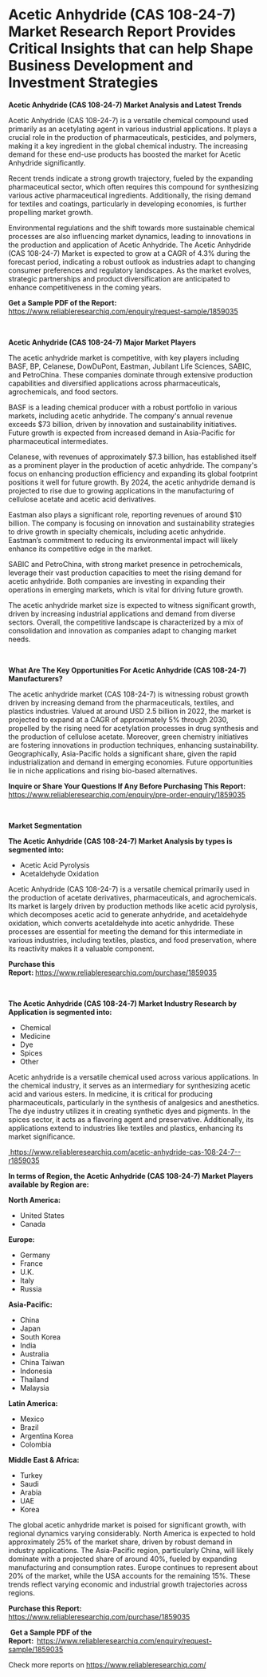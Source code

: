 <p><h1>Acetic Anhydride (CAS 108-24-7) Market Research Report Provides Critical Insights that can help Shape Business Development and Investment Strategies</h1></p><p><strong>Acetic Anhydride (CAS 108-24-7) Market Analysis and Latest Trends</strong></p>
<p><p>Acetic Anhydride (CAS 108-24-7) is a versatile chemical compound used primarily as an acetylating agent in various industrial applications. It plays a crucial role in the production of pharmaceuticals, pesticides, and polymers, making it a key ingredient in the global chemical industry. The increasing demand for these end-use products has boosted the market for Acetic Anhydride significantly. </p><p>Recent trends indicate a strong growth trajectory, fueled by the expanding pharmaceutical sector, which often requires this compound for synthesizing various active pharmaceutical ingredients. Additionally, the rising demand for textiles and coatings, particularly in developing economies, is further propelling market growth. </p><p>Environmental regulations and the shift towards more sustainable chemical processes are also influencing market dynamics, leading to innovations in the production and application of Acetic Anhydride. The Acetic Anhydride (CAS 108-24-7) Market is expected to grow at a CAGR of 4.3% during the forecast period, indicating a robust outlook as industries adapt to changing consumer preferences and regulatory landscapes. As the market evolves, strategic partnerships and product diversification are anticipated to enhance competitiveness in the coming years.</p></p>
<p><strong>Get a Sample PDF of the Report:&nbsp;</strong> <a href="https://www.reliableresearchiq.com/enquiry/request-sample/1859035?utm_campaign=3073&utm_medium=2&utm_source=Github&utm_content=ia&utm_term=03042025&utm_id=acetic-anhydride-cas-108-24-7">https://www.reliableresearchiq.com/enquiry/request-sample/1859035</a></p>
<p>&nbsp;</p>
<p><strong>Acetic Anhydride (CAS 108-24-7) Major Market Players</strong></p>
<p><p>The acetic anhydride market is competitive, with key players including BASF, BP, Celanese, DowDuPont, Eastman, Jubilant Life Sciences, SABIC, and PetroChina. These companies dominate through extensive production capabilities and diversified applications across pharmaceuticals, agrochemicals, and food sectors.</p><p>BASF is a leading chemical producer with a robust portfolio in various markets, including acetic anhydride. The company's annual revenue exceeds $73 billion, driven by innovation and sustainability initiatives. Future growth is expected from increased demand in Asia-Pacific for pharmaceutical intermediates.</p><p>Celanese, with revenues of approximately $7.3 billion, has established itself as a prominent player in the production of acetic anhydride. The company's focus on enhancing production efficiency and expanding its global footprint positions it well for future growth. By 2024, the acetic anhydride demand is projected to rise due to growing applications in the manufacturing of cellulose acetate and acetic acid derivatives.</p><p>Eastman also plays a significant role, reporting revenues of around $10 billion. The company is focusing on innovation and sustainability strategies to drive growth in specialty chemicals, including acetic anhydride. Eastman’s commitment to reducing its environmental impact will likely enhance its competitive edge in the market.</p><p>SABIC and PetroChina, with strong market presence in petrochemicals, leverage their vast production capacities to meet the rising demand for acetic anhydride. Both companies are investing in expanding their operations in emerging markets, which is vital for driving future growth.</p><p>The acetic anhydride market size is expected to witness significant growth, driven by increasing industrial applications and demand from diverse sectors. Overall, the competitive landscape is characterized by a mix of consolidation and innovation as companies adapt to changing market needs.</p></p>
<p>&nbsp;</p>
<p><strong>What Are The Key Opportunities For Acetic Anhydride (CAS 108-24-7) Manufacturers?</strong></p>
<p><p>The acetic anhydride market (CAS 108-24-7) is witnessing robust growth driven by increasing demand from the pharmaceuticals, textiles, and plastics industries. Valued at around USD 2.5 billion in 2022, the market is projected to expand at a CAGR of approximately 5% through 2030, propelled by the rising need for acetylation processes in drug synthesis and the production of cellulose acetate. Moreover, green chemistry initiatives are fostering innovations in production techniques, enhancing sustainability. Geographically, Asia-Pacific holds a significant share, given the rapid industrialization and demand in emerging economies. Future opportunities lie in niche applications and rising bio-based alternatives.</p></p>
<p><strong>Inquire or Share Your Questions If Any Before Purchasing This Report:</strong> <a href="https://www.reliableresearchiq.com/enquiry/pre-order-enquiry/1859035?utm_campaign=3073&utm_medium=2&utm_source=Github&utm_content=ia&utm_term=03042025&utm_id=acetic-anhydride-cas-108-24-7">https://www.reliableresearchiq.com/enquiry/pre-order-enquiry/1859035</a></p>
<p>&nbsp;</p>
<p><strong>Market Segmentation</strong></p>
<p><strong>The Acetic Anhydride (CAS 108-24-7) Market Analysis by types is segmented into:</strong></p>
<p><ul><li>Acetic Acid Pyrolysis</li><li>Acetaldehyde Oxidation</li></ul></p>
<p><p>Acetic Anhydride (CAS 108-24-7) is a versatile chemical primarily used in the production of acetate derivatives, pharmaceuticals, and agrochemicals. Its market is largely driven by production methods like acetic acid pyrolysis, which decomposes acetic acid to generate anhydride, and acetaldehyde oxidation, which converts acetaldehyde into acetic anhydride. These processes are essential for meeting the demand for this intermediate in various industries, including textiles, plastics, and food preservation, where its reactivity makes it a valuable component.</p></p>
<p><strong>Purchase this Report:&nbsp;</strong><a href="https://www.reliableresearchiq.com/purchase/1859035?utm_campaign=3073&utm_medium=2&utm_source=Github&utm_content=ia&utm_term=03042025&utm_id=acetic-anhydride-cas-108-24-7">https://www.reliableresearchiq.com/purchase/1859035</a></p>
<p>&nbsp;</p>
<p><strong>The Acetic Anhydride (CAS 108-24-7) Market Industry Research by Application is segmented into:</strong></p>
<p><ul><li>Chemical</li><li>Medicine</li><li>Dye</li><li>Spices</li><li>Other</li></ul></p>
<p><p>Acetic anhydride is a versatile chemical used across various applications. In the chemical industry, it serves as an intermediary for synthesizing acetic acid and various esters. In medicine, it is critical for producing pharmaceuticals, particularly in the synthesis of analgesics and anesthetics. The dye industry utilizes it in creating synthetic dyes and pigments. In the spices sector, it acts as a flavoring agent and preservative. Additionally, its applications extend to industries like textiles and plastics, enhancing its market significance.</p></p>
<p><a href="https://www.reliableresearchiq.com/acetic-anhydride-cas-108-24-7--r1859035?utm_campaign=3073&utm_medium=2&utm_source=Github&utm_content=ia&utm_term=03042025&utm_id=acetic-anhydride-cas-108-24-7">&nbsp;https://www.reliableresearchiq.com/acetic-anhydride-cas-108-24-7--r1859035</a></p>
<p><strong>In terms of Region, the Acetic Anhydride (CAS 108-24-7) Market Players available by Region are:</strong></p>
<p>
    <p> <strong> North America: </strong>
        <ul>
            <li>United States</li>
            <li>Canada</li>
        </ul>
        </p> 
    <p> <strong> Europe: </strong>
        <ul>
            <li>Germany</li>
            <li>France</li>
            <li>U.K.</li>
            <li>Italy</li>
            <li>Russia</li>
        </ul>
        </p> 
    <p> <strong> Asia-Pacific: </strong>
        <ul>
            <li>China</li>
            <li>Japan</li>
            <li>South Korea</li>
            <li>India</li>
            <li>Australia</li>
            <li>China Taiwan</li>
            <li>Indonesia</li>
            <li>Thailand</li>
            <li>Malaysia</li>
        </ul>
        </p> 
    <p> <strong> Latin America: </strong>
        <ul>
            <li>Mexico</li>
            <li>Brazil</li>
            <li>Argentina Korea</li>
            <li>Colombia</li>
        </ul>
        </p> 
    <p> <strong> Middle East & Africa: </strong>
        <ul>
            <li>Turkey</li>
            <li>Saudi</li>
            <li>Arabia</li>
            <li>UAE</li>
            <li>Korea</li>
        </ul>
    </p>
    </p>
<p><p>The global acetic anhydride market is poised for significant growth, with regional dynamics varying considerably. North America is expected to hold approximately 25% of the market share, driven by robust demand in industry applications. The Asia-Pacific region, particularly China, will likely dominate with a projected share of around 40%, fueled by expanding manufacturing and consumption rates. Europe continues to represent about 20% of the market, while the USA accounts for the remaining 15%. These trends reflect varying economic and industrial growth trajectories across regions.</p></p>
<p><strong>Purchase this Report: </strong><a href="https://www.reliableresearchiq.com/purchase/1859035?utm_campaign=3073&utm_medium=2&utm_source=Github&utm_content=ia&utm_term=03042025&utm_id=acetic-anhydride-cas-108-24-7">https://www.reliableresearchiq.com/purchase/1859035</a></p>
<p>&nbsp;<strong>Get a Sample PDF of the Report:&nbsp;&nbsp;</strong><a href="https://www.reliableresearchiq.com/enquiry/request-sample/1859035?utm_campaign=3073&utm_medium=2&utm_source=Github&utm_content=ia&utm_term=03042025&utm_id=acetic-anhydride-cas-108-24-7">https://www.reliableresearchiq.com/enquiry/request-sample/1859035</a></p>
<p><strong></strong></p>
<p>Check more reports on <a href="https://www.reliableresearchiq.com/?utm_campaign=3073&utm_medium=2&utm_source=Github&utm_content=ia&utm_term=03042025&utm_id=acetic-anhydride-cas-108-24-7">https://www.reliableresearchiq.com/</a></p>